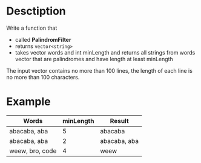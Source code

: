 # Desctiption

Write a function that

- called **PalindromFilter**
- returns `vector<string>`
- takes vector<string> words and int minLength and returns all strings from words vector that are palindromes and have length at least minLength

The input vector contains no more than 100 lines, the length of each line is no more than 100 characters.

# Example

|Words  | minLength| Result|
|-|-|-|
|abacaba, aba| 5| abacaba|
|abacaba, aba|2|abacaba, aba|
|weew, bro, code|4|weew|
